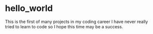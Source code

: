 # hello_world
This is the first of many projects in my coding career
I have never really tried to learn to code so I hope this time may be a success.
